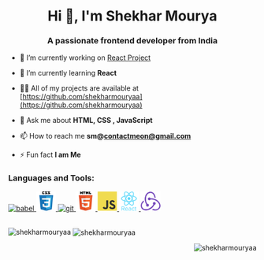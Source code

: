 <h1 align="center">Hi 👋, I'm Shekhar Mourya</h1>
<h3 align="center">A passionate frontend developer from India</h3>

- 🔭 I’m currently working on [React Project](https://shekharmouryaa.github.io/robotapp/)

- 🌱 I’m currently learning **React**

- 👨‍💻 All of my projects are available at [https://github.com/shekharmouryaa](https://github.com/shekharmouryaa)

- 💬 Ask me about **HTML, CSS , JavaScript**

- 📫 How to reach me **sm@contactmeon@gmail.com**

- ⚡ Fun fact **I am Me**

<h3 align="left">Languages and Tools:</h3>
<p align="left"> <a href="https://babeljs.io/" target="_blank"> <img src="https://www.vectorlogo.zone/logos/babeljs/babeljs-icon.svg" alt="babel" width="40" height="40"/> </a> <a href="https://www.w3schools.com/css/" target="_blank"> <img src="https://raw.githubusercontent.com/devicons/devicon/master/icons/css3/css3-original-wordmark.svg" alt="css3" width="40" height="40"/> </a> <a href="https://git-scm.com/" target="_blank"> <img src="https://www.vectorlogo.zone/logos/git-scm/git-scm-icon.svg" alt="git" width="40" height="40"/> </a> <a href="https://www.w3.org/html/" target="_blank"> <img src="https://raw.githubusercontent.com/devicons/devicon/master/icons/html5/html5-original-wordmark.svg" alt="html5" width="40" height="40"/> </a> <a href="https://developer.mozilla.org/en-US/docs/Web/JavaScript" target="_blank"> <img src="https://raw.githubusercontent.com/devicons/devicon/master/icons/javascript/javascript-original.svg" alt="javascript" width="40" height="40"/> </a> <a href="https://reactjs.org/" target="_blank"> <img src="https://raw.githubusercontent.com/devicons/devicon/master/icons/react/react-original-wordmark.svg" alt="react" width="40" height="40"/> </a> <a href="https://redux.js.org" target="_blank"> <img src="https://raw.githubusercontent.com/devicons/devicon/master/icons/redux/redux-original.svg" alt="redux" width="40" height="40"/> </a> </p> <br>
<span>&nbsp;<img align="center" src="https://github-readme-stats.vercel.app/api?username=shekharmouryaa&show_icons=true&locale=en" alt="shekharmouryaa" /></span>
<span><img align="left" src="https://github-readme-stats.vercel.app/api/top-langs?username=shekharmouryaa&show_icons=true&locale=en&layout=compact" alt="shekharmouryaa" /></span>
<p align="right"> <img src="https://komarev.com/ghpvc/?username=shekharmouryaa&label=Profile%20views&color=0e75b6&style=flat" alt="shekharmouryaa" /> </p>
